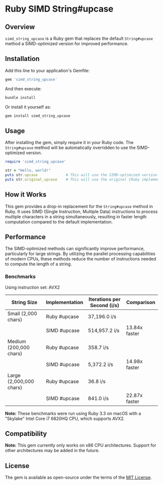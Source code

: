 # Ruby SIMD String#upcase

## Overview

`simd_string_upcase` is a Ruby gem that replaces the default `String#upcase` method a SIMD-optimized version for improved performance.

## Installation

Add this line to your application's Gemfile:

```ruby
gem 'simd_string_upcase'
```

And then execute:

```sh
bundle install
```

Or install it yourself as:

```sh
gem install simd_string_upcase
```

## Usage

After installing the gem, simply require it in your Ruby code. The `String#upcase` method will be automatically overridden to use the SIMD-optimized version.

```ruby
require 'simd_string_upcase'

str = "Hello, world!"
puts str.upcase             # This will use the SIMD-optimized version
puts str.original_upcase    # This will use the original CRuby implementation
```

## How it Works

This gem provides a drop-in replacement for the `String#upcase` method in Ruby.
It uses SIMD (Single Instruction, Multiple Data) instructions to process multiple characters in a
 string simultaneously, resulting in faster length computation compared to the default implementation.

## Performance

The SIMD-optimized methods can significantly improve performance, particularly for large strings.
By utilizing the parallel processing capabilities of modern CPUs, these methods reduce the number of 
instructions needed to compute the length of a string.

### Benchmarks

Using instruction set: AVX2

| String Size            | Implementation | Iterations per Second (i/s) | Comparison    |
|------------------------|----------------|-----------------------------|---------------|
| Small (2,000 chars)    | Ruby #upcase   | 37,196.0 i/s                |               |
|                        | SIMD #upcase   | 514,957.2 i/s               | 13.84x faster |
| Medium (200,000 chars) | Ruby #upcase   | 358.7 i/s                   |               |
|                        | SIMD #upcase   | 5,372.2 i/s                 | 14.98x faster |
| Large (2,000,000 chars)| Ruby #upcase   | 36.8 i/s                    |               |
|                        | SIMD #upcase   | 841.0 i/s                   | 22.87x faster |

**Note:** These benchmarks were run using Ruby 3.3 on macOS with a "Skylake" Intel Core i7 6820HQ CPU, which supports AVX2.

## Compatibility

**Note:** This gem currently only works on x86 CPU architectures. Support for other architectures may be 
added in the future.

## License

The gem is available as open-source under the terms of the [MIT License](https://opensource.org/licenses/MIT).
